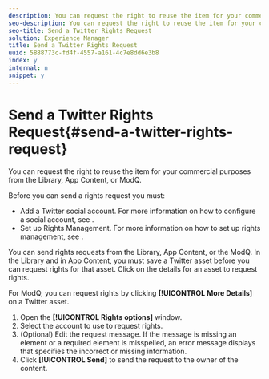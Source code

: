 ```yaml
---
description: You can request the right to reuse the item for your commercial purposes from the Library, App Content, or ModQ.
seo-description: You can request the right to reuse the item for your commercial purposes from the Library, App Content, or ModQ.
seo-title: Send a Twitter Rights Request
solution: Experience Manager
title: Send a Twitter Rights Request
uuid: 5888773c-fd4f-4557-a161-4c7e8dd6e3b8
index: y
internal: n
snippet: y
---
```


# Send a Twitter Rights Request{#send-a-twitter-rights-request}

You can request the right to reuse the item for your commercial purposes from the Library, App Content, or ModQ.

 Before you can send a rights request you must:

* Add a Twitter social account. For more information on how to configure a social account, see [](t-configure-social-accout-instagram/t-configure-social-accout-instagram.md#t_configure_social_accout_instagram).
* Set up Rights Management. For more information on how to set up rights management, see [](c_how_requesting_rights_works.md#c_how_requesting_rights_works).

You can send rights requests from the Library, App Content, or the ModQ. In the Library and in App Content, you must save a Twitter asset before you can request rights for that asset. Click on the details for an asset to request rights.

For ModQ, you can request rights by clicking **[!UICONTROL More Details]** on a Twitter asset.

1. Open the **[!UICONTROL Rights options]** window.
1. Select the account to use to request rights.
1. (Optional) Edit the request message. If the message is missing an element or a required element is misspelled, an error message displays that specifies the incorrect or missing information.
1. Click **[!UICONTROL Send]** to send the request to the owner of the content.
